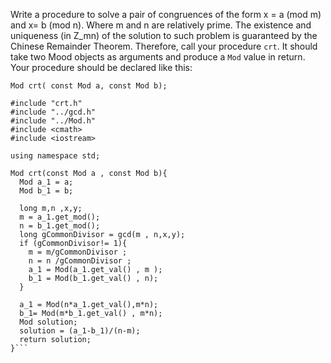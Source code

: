 
Write a procedure to solve a pair of congruences of the form x = a (mod m) and x= b (mod n).
Where m and n are relatively prime.
The existence and uniqueness (in Z_mn) of the solution to such problem is guaranteed by the Chinese Remainder Theorem.
Therefore, call your procedure ```crt```. 
It should take two Mood  objects as arguments and produce a ```Mod``` value in return.
Your procedure should be declared like this:


```
Mod crt( const Mod a, const Mod b);
```

```
#include "crt.h"
#include "../gcd.h"
#include "../Mod.h"
#include <cmath>
#include <iostream>

using namespace std;

Mod crt(const Mod a , const Mod b){
  Mod a_1 = a;
  Mod b_1 = b;

  long m,n ,x,y;
  m = a_1.get_mod();
  n = b_1.get_mod();
  long gCommonDivisor = gcd(m , n,x,y);
  if (gCommonDivisor!= 1){
    m = m/gCommonDivisor ;
    n = n /gCommonDivisor ;
    a_1 = Mod(a_1.get_val() , m );
    b_1 = Mod(b_1.get_val() , n);
  }

  a_1 = Mod(n*a_1.get_val(),m*n);
  b_1= Mod(m*b_1.get_val() , m*n);
  Mod solution;
  solution = (a_1-b_1)/(n-m);
  return solution;
}```
